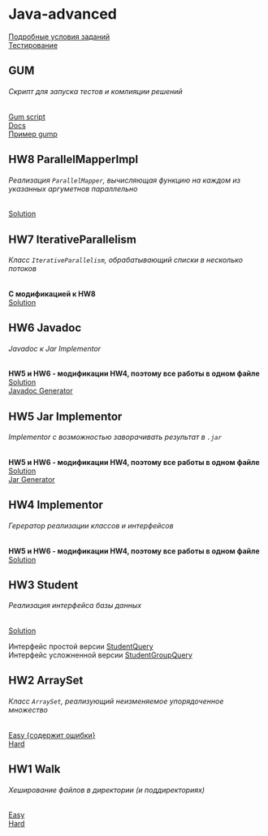 # Java-advanced

[Подробные условия заданий](http://kgeorgiy.info/courses/java-advanced/homeworks.html#homework "Подробные условия")<br>
[Тестирование](https://www.kgeorgiy.info/git/geo/java-advanced-2019 "Тестирование")

## GUM
###### Скрипт для запуска тестов и комлияции решений
[Gum script](https://github.com/tihonovcore/Java-advanced/blob/master/src/Gum.sh "Скрипт")<br>
[Docs](https://github.com/tihonovcore/Java-advanced/blob/master/src/GumDoc.java "Документация")<br>
[Пример gump](https://github.com/tihonovcore/Java-advanced/blob/master/src/gump "gump")

## HW8 ParallelMapperImpl
###### Реализация `ParallelMapper`, вычисляющая функцию на каждом из указанных аргуметнов параллельно
[Solution](https://github.com/tihonovcore/Java-advanced/blob/master/src/ru/ifmo/rain/tihonov/mapper/ParallelMapperImpl.java "Решение")<br>

## HW7 IterativeParallelism
###### Класс `IterativeParallelism`, обрабатывающий списки в несколько потоков
**С модификацией к HW8** <br>
[Solution](https://github.com/tihonovcore/Java-advanced/blob/master/src/ru/ifmo/rain/tihonov/concurrent/IterativeParallelism.java "Решение")<br>

## HW6 Javadoc
###### Javadoc к Jar Implementor
**HW5 и HW6 - модификации HW4, поэтому все работы в одном файле** <br>
[Solution](https://github.com/tihonovcore/Java-advanced/blob/master/src/ru/ifmo/rain/tihonov/implementor/Implementor.java "Решение")<br>
[Javadoc Generator](https://github.com/tihonovcore/Java-advanced/blob/master/src/javadoc.sh "Javadoc")

## HW5 Jar Implementor
###### Implementor с возможностью заворачивать результат в `.jar`
**HW5 и HW6 - модификации HW4, поэтому все работы в одном файле** <br>
[Solution](https://github.com/tihonovcore/Java-advanced/blob/master/src/ru/ifmo/rain/tihonov/implementor/Implementor.java "Решение")<br>
[Jar Generator](https://github.com/tihonovcore/Java-advanced/blob/master/src/jar.sh "Jar")

## HW4 Implementor
###### Герератор реализации классов и интерфейсов<br>
**HW5 и HW6 - модификации HW4, поэтому все работы в одном файле** <br>
[Solution](https://github.com/tihonovcore/Java-advanced/blob/master/src/ru/ifmo/rain/tihonov/implementor/Implementor.java "Сложная версия")<br>

## HW3 Student
###### Реализация интерфейса базы данных<br>
[Solution](https://github.com/tihonovcore/Java-advanced/blob/master/src/ru/ifmo/rain/tihonov/student/StudentDB.java "Простая версия") <br>

Интерфейс простой версии [StudentQuery](https://www.kgeorgiy.info/git/geo/java-advanced-2019/src/master/modules/info.kgeorgiy.java.advanced.student/info/kgeorgiy/java/advanced/student/StudentQuery.java "Простая версия") <br>
Интерфейс усложненной версии [StudentGroupQuery](https://www.kgeorgiy.info/git/geo/java-advanced-2019/src/master/modules/info.kgeorgiy.java.advanced.student/info/kgeorgiy/java/advanced/student/StudentGroupQuery.java "Усложненная версия")

## HW2 ArraySet
###### Класс `ArraySet`, реализующий неизменяемое упорядоченное множество<br>
[Easy {содержит ошибки}](https://github.com/tihonovcore/Java-advanced/blob/master/src/ru/ifmo/rain/tihonov/arrayset/ArraySetEasy.java "Простая версия") <br>
[Hard](https://github.com/tihonovcore/Java-advanced/blob/master/src/ru/ifmo/rain/tihonov/arrayset/ArraySet.java "Усложненная версия")

## HW1 Walk
###### Хеширование файлов в директории (и поддиректориях)
[Easy](https://github.com/tihonovcore/Walk/blob/master/src/ru/ifmo/rain/tihonov/walk/Walk.java "Простая версия") <br>
[Hard](https://github.com/tihonovcore/Walk/blob/master/src/ru/ifmo/rain/tihonov/walk/RecursiveWalk.java "Усложненная версия")
